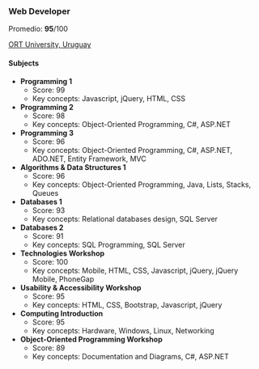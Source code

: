### Web Developer

Promedio: **95**/100

[ORT University, Uruguay](https://www.ort.edu.uy/)

#### Subjects

- **Programming 1**
  - Score: 99
  - Key concepts: Javascript, jQuery, HTML, CSS
- **Programming 2**
  - Score: 98
  - Key concepts: Object-Oriented Programming, C#, ASP.NET
- **Programming 3**
  - Score: 96
  - Key concepts: Object-Oriented Programming, C#, ASP.NET, ADO.NET, Entity Framework, MVC
- **Algorithms & Data Structures 1**
  - Score: 96
  - Key concepts: Object-Oriented Programming, Java, Lists, Stacks, Queues
- **Databases 1**
  - Score: 93
  - Key concepts: Relational databases design, SQL Server
- **Databases 2**
  - Score: 91
  - Key concepts: SQL Programming, SQL Server
- **Technologies Workshop**
  - Score: 100
  - Key concepts: Mobile, HTML, CSS, Javascript, jQuery, jQuery Mobile, PhoneGap
- **Usability & Accessibility Workshop**
  - Score: 95
  - Key concepts: HTML, CSS, Bootstrap, Javascript, jQuery
- **Computing Introduction**
  - Score: 95
  - Key concepts: Hardware, Windows, Linux, Networking
- **Object-Oriented Programming Workshop**
  - Score: 89
  - Key concepts: Documentation and Diagrams, C#, ASP.NET
